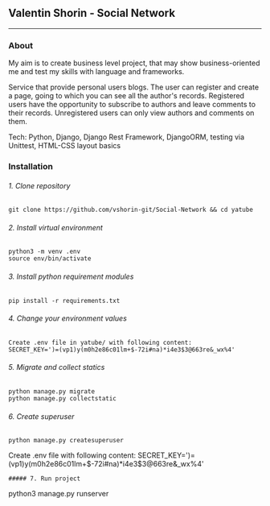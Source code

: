 ## Valentin Shorin - Social Network
___
### About
My aim is to create business level project, that may show business-oriented me and test my skills with language and frameworks.

Service that provide personal users blogs.
The user can register and create a page, going to which you can see all the author's records.
Registered users have the opportunity to subscribe to authors and leave comments to their records.
Unregistered users can only view authors and comments on them.

Tech: Python, Django, Django Rest Framework, DjangoORM, testing via Unittest, HTML-CSS layout basics

### Installation
###### 1. Clone repository
```
git clone https://github.com/vshorin-git/Social-Network && cd yatube
```
###### 2. Install virtual environment
```
python3 -m venv .env
source env/bin/activate
```
###### 3. Install python requirement modules
```
pip install -r requirements.txt
```
###### 4. Change your environment values
```
Create .env file in yatube/ with following content:
SECRET_KEY=')=(vp1)y(m0h2e86c01lm+$-72i#na)*i4e3$3@663re&_wx%4'
```
###### 5. Migrate and collect statics
```
python manage.py migrate
python manage.py collectstatic
```
###### 6. Create superuser
```
python manage.py createsuperuser
```
Create .env file with following content:
SECRET_KEY=')=(vp1)y(m0h2e86c01lm+$-72i#na)*i4e3$3@663re&_wx%4'
```
##### 7. Run project
```
python3 manage.py runserver
```
